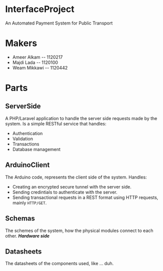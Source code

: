 # InterfaceProject
An Automated Payment System for Public Transport

# Makers
* Ameer Alkam  -- 1120217
* Majdi Lada  -- 1120100
* Weam Mikkawi -- 1120442

# Parts
## ServerSide
A PHP/Laravel application to handle the server side requests made by the system.
Is a simple RESTful service that handles:
* Authentication
* Validation
* Transactions
* Database management

## ArduinoClient
The Arduino code, represents the client side of the system.
Handles:
* Creating an encrypted secure tunnel with the server side.
* Sending credintials to authenticate with the server.
* Sending transactional requests in a REST format using HTTP requests, mainly `HTTP/GET`.

## Schemas
The schemes of the system, how the physical modules connect to each other. *__Hardware side__*

## Datasheets
The datasheets of the components used, like ... duh.
